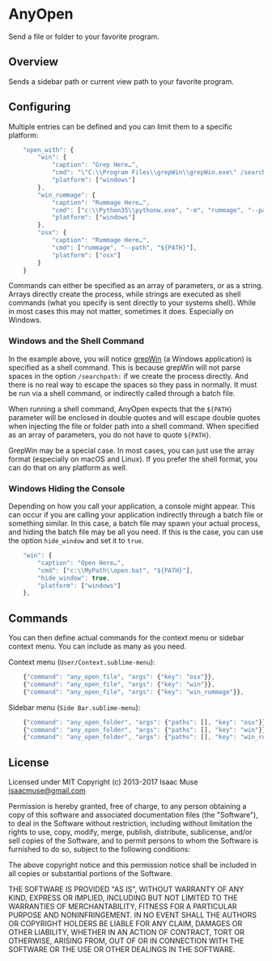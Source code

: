 # AnyOpen

Send a file or folder to your favorite program.

## Overview

Sends a sidebar path or current view path to your favorite program.

## Configuring

Multiple entries can be defined and you can limit them to a specific platform:

```js
    "open_with": {
        "win": {
            "caption": "Grep Here…",
            "cmd": "\"C:\\Program Files\\grepWin\\grepWin.exe\" /searchpath:\"${PATH}\"",
            "platform": ["windows"]
        },
        "win_rummage": {
            "caption": "Rummage Here…",
            "cmd": ["c:\\Python35\\pythonw.exe", "-m", "rummage", "--path", "${PATH}"],
            "platform": ["windows"]
        },
        "osx": {
            "caption": "Rummage Here…",
            "cmd": ["rummage", "--path", "${PATH}"],
            "platform": ["osx"]
        }
    }
```

Commands can either be specified as an array of parameters, or as a string. Arrays directly create the process, while strings are executed as shell commands (what you specify is sent directly to your systems shell). While in most cases this may not matter, sometimes it does. Especially on Windows.

### Windows and the Shell Command

In the example above, you will notice [grepWin](http://stefanstools.sourceforge.net/grepWin.html) (a Windows application) is specified as a shell command. This is because grepWin will not parse spaces in the option `/searchpath:` if we create the process directly. And there is no real way to escape the spaces so they pass in normally. It must be run via a shell command, or indirectly called through a batch file.

When running a shell command, AnyOpen expects that the `${PATH}` parameter will be enclosed in double quotes and will escape double quotes when injecting the file or folder path into a shell command. When specified as an array of parameters, you do not have to quote `${PATH}`.

GrepWin may be a special case. In most cases, you can just use the array format (especially on macOS and Linux).  If you prefer the shell format, you can do that on any platform as well.

### Windows Hiding the Console

Depending on how you call your application, a console might appear. This can occur if you are calling your application indirectly through a batch file or something similar. In this case, a batch file may spawn your actual process, and hiding the batch file may be all you need. If this is the case, you can use the option `hide_window` and set it to `true`.

```js
    "win": {
        "caption": "Open Here…",
        "cmd": ["c:\\MyPath\\open.bat", "${PATH}"],
        "hide_window": true,
        "platform": ["windows"]
    },
```

## Commands

You can then define actual commands for the context menu or sidebar context menu.  You can include as many as you need.

Context menu (`User/Context.sublime-menu`):
```js
    {"command": "any_open_file", "args": {"key": "osx"}},
    {"command": "any_open_file", "args": {"key": "win"}},
    {"command": "any_open_file", "args": {"key": "win_rummage"}},
```

Sidebar menu (`Side Bar.sublime-menu`):

```js
    {"command": "any_open_folder", "args": {"paths": [], "key": "osx"}},
    {"command": "any_open_folder", "args": {"paths": [], "key": "win"}},
    {"command": "any_open_folder", "args": {"paths": [], "key": "win_rummage"}}
```

## License

Licensed under MIT
Copyright (c) 2013-2017 Isaac Muse <isaacmuse@gmail.com>

Permission is hereby granted, free of charge, to any person obtaining a copy of this software and associated documentation files (the "Software"), to deal in the Software without restriction, including without limitation the rights to use, copy, modify, merge, publish, distribute, sublicense, and/or sell copies of the Software, and to permit persons to whom the Software is furnished to do so, subject to the following conditions:

The above copyright notice and this permission notice shall be included in all copies or substantial portions of the Software.

THE SOFTWARE IS PROVIDED "AS IS", WITHOUT WARRANTY OF ANY KIND, EXPRESS OR IMPLIED, INCLUDING BUT NOT LIMITED TO THE WARRANTIES OF MERCHANTABILITY, FITNESS FOR A PARTICULAR PURPOSE AND NONINFRINGEMENT. IN NO EVENT SHALL THE AUTHORS OR COPYRIGHT HOLDERS BE LIABLE FOR ANY CLAIM, DAMAGES OR OTHER LIABILITY, WHETHER IN AN ACTION OF CONTRACT, TORT OR OTHERWISE, ARISING FROM, OUT OF OR IN CONNECTION WITH THE SOFTWARE OR THE USE OR OTHER DEALINGS IN THE SOFTWARE.
